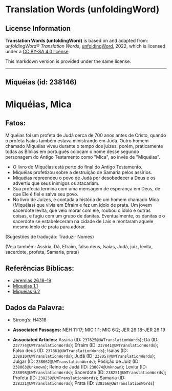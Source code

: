 # Translation Words (unfoldingWord)

## License Information

**Translation Words (unfoldingWord)** is based on and adapted from: _unfoldingWord® Translation Words_, [unfoldingWord](https://unfoldingword.org/utw), 2022, which is licensed under a [CC BY-SA 4.0 license](https://creativecommons.org/licenses/by-sa/4.0/legalcode.en).

This markdown version is provided under the same license.



--------------------------------

## Miquéias (id: 238146)

Miquéias, Mica
==============

Fatos:
------

Miquéias foi um profeta de Judá cerca de 700 anos antes de Cristo, quando o profeta Isaías também estava ministrando em Judá. Outro homem chamado Miquéias viveu durante o tempo dos juízes, porém, praticamente todas as Bíblias em português colocam o nome desse segundo personagem do Antigo Testamento como "Mica", ao invés de "Miquéias".

* O livro de Miquéias está perto do final do Antigo Testamento.
* Miquéias profetizou sobre a destruição de Samaria pelos assírios.
* Miquéias repreendeu o povo de Judá por desobedecer a Deus e os advertiu que seus inimigos os atacariam.
* Sua profecia termina com uma mensagem de esperança em Deus, de que Ele é fiel e salva seu povo.
* No livro de Juízes, é contada a história de um homem chamado Mica (Miquéias) que vivia em Efraim e fez um ídolo de prata. Um jovem sacerdote levita, que veio morar com ele, roubou o ídolo e outras coisas, e fugiu com um grupo de danitas. Eventualmente, os danitas e o sacerdote se estabeleceram na cidade de Laís e montaram aquele mesmo ídolo de prata para adorar.

(Sugestões de tradução: Traduzir Nomes)

(Veja também: Assíria, Dã, Efraim, falso deus, Isaías, Judá, juiz, levita, sacerdote, profeta, Samaria, prata)

Referências Bíblicas:
---------------------

* [Jeremias 26\.18–19](https://ref.ly/Jer26:18-Jer26:19)
* [Miquéias 1\.1](https://ref.ly/Mic1:1)
* [Miquéias 6\.2](https://ref.ly/Mic6:2)

Dados da Palavra:
-----------------

* Strong’s: H4318

* **Associated Passages:** NEH 11:17; MIC 1:1; MIC 6:2; JER 26:18–JER 26:19
* **Associated Articles:** Assíria (ID: `237625@UWTranslationWords`); Dã (ID: `237774@UWTranslationWords`); Efraim (ID: `237841@UWTranslationWords`); Falso deus (ID: `237861@UWTranslationWords`); Isaías (ID: `238010@UWTranslationWords`); Judá (ID: `238057@UWTranslationWords`); Julgar (ID: `238062@UWTranslationWords`); Posição de Juiz (ID: `238063@Unknown`); Reino de Judá (ID: `238074@Unknown`); Levita (ID: `238098@UWTranslationWords`); Sacerdote (ID: `238251@UWTranslationWords`); Profeta (ID: `238259@UWTranslationWords`); Samaria (ID: `238321@UWTranslationWords`); Prata (ID: `238366@UWTranslationWords`)

